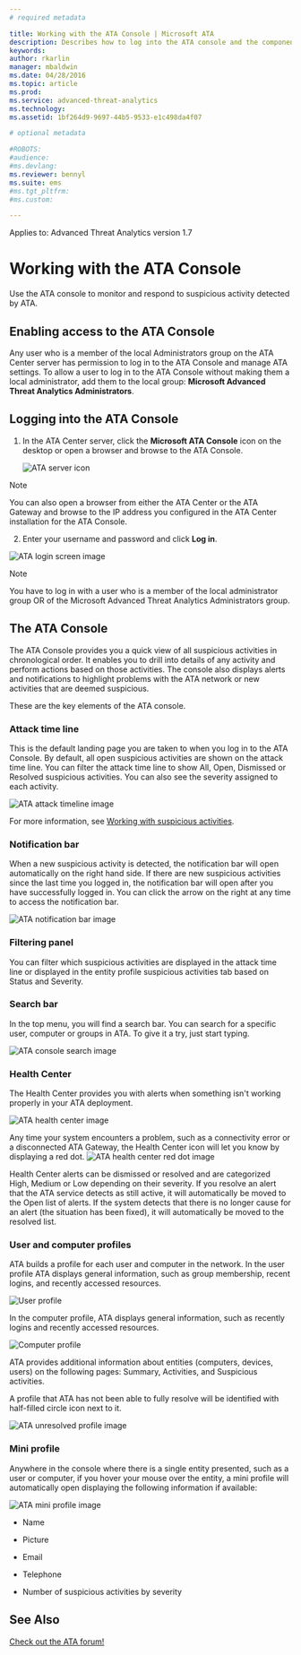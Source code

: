 ```yaml
---
# required metadata

title: Working with the ATA Console | Microsoft ATA
description: Describes how to log into the ATA console and the components of the console
keywords:
author: rkarlin
manager: mbaldwin
ms.date: 04/28/2016
ms.topic: article
ms.prod:
ms.service: advanced-threat-analytics
ms.technology:
ms.assetid: 1bf264d9-9697-44b5-9533-e1c498da4f07

# optional metadata

#ROBOTS:
#audience:
#ms.devlang:
ms.reviewer: bennyl
ms.suite: ems
#ms.tgt_pltfrm:
#ms.custom:

---
```


Applies to: Advanced Threat Analytics version 1.7



# Working with the ATA Console

Use the ATA console to monitor and respond to suspicious activity detected by ATA.

## Enabling access to the ATA Console
Any user who is a member of the local Administrators group on the ATA Center server has permission to log in to the ATA Console and manage ATA settings.
To allow a user to log in to the ATA Console without making them a local administrator, add them to the local group: **Microsoft Advanced Threat Analytics Administrators**.

## Logging into the ATA Console

1. In the ATA Center server, click the **Microsoft ATA Console** icon on the desktop or open a browser and browse to the ATA Console.

    ![ATA server icon](media/ata-server-icon.png)

>[!NOTE]
> You can also open a browser from either the ATA Center or the ATA Gateway and browse to the IP address you configured in the ATA Center installation for the ATA Console.    

2.  Enter your username and password and click **Log in**.

![ATA login screen image](media/ATA-log-in-screen.jpg)

> [!NOTE]
> You have to log in with a user who is a member of the local administrator group OR of the Microsoft Advanced Threat Analytics Administrators group.

## The ATA Console

The ATA Console provides you a quick view of all suspicious activities in chronological order. It enables you to drill into details of any activity and perform actions based on those activities. The console also displays alerts and notifications to highlight problems with the ATA network or new activities that are deemed suspicious.

These are the key elements of the ATA console.


### Attack time line

This is the default landing page you are taken to when you log in to the ATA Console. By default, all open suspicious activities are shown on the attack time line. You can filter the attack time line to show All, Open, Dismissed or Resolved suspicious activities. You can also see the severity assigned to each activity.

![ATA attack timeline image](media/attack-timeline.png)

For more information, see [Working with suspicious activities](/advanced-threat-analytics/deploy-use/working-with-suspicious-activities).

### Notification bar

When a new suspicious activity is detected, the notification bar will open automatically on the right hand side. If there are new suspicious activities since the last time you logged in, the notification bar will open after you have successfully logged in. You can click the arrow on the right at any time to access the notification bar.

![ATA notification bar image](media/notification-bar.png)

### Filtering panel

You can filter which suspicious activities are displayed in the attack time line or displayed in the entity profile suspicious activities tab based on Status and Severity.

### Search bar

In the top menu, you will find a search bar. You can search for a specific user, computer or groups in ATA. To give it a try, just start typing.

![ATA console search image](media/ATA-console-search.png)

### Health Center

The Health Center provides you with alerts when something isn't working properly in your ATA deployment.

![ATA health center image](media/health-center.png)

Any time your system encounters a problem, such as a connectivity error or a disconnected ATA Gateway, the Health Center icon will let you know by displaying a red dot. ![ATA health center red dot image](media/ATA-Health-Center-Alert-red-dot.png)

Health Center alerts can be dismissed or resolved and are categorized High, Medium or Low depending on their severity. If you resolve an alert that the ATA service detects as still active, it will automatically be moved to the Open list of alerts. If the system detects that there is no longer cause for an alert (the situation has been fixed), it will automatically be moved to the resolved list.

### User and computer profiles

ATA builds a profile for each user and computer in the network. In the user profile ATA displays general information, such as group membership, recent logins, and recently accessed resources.

![User profile](media/user-profile.png)

In the computer profile, ATA displays general information, such as recently logins and recently accessed resources.

![Computer profile](media/computer-profile.png)

ATA provides additional information about entities (computers, devices, users) on the following pages: Summary, Activities, and Suspicious activities.

A profile that ATA has not been able to fully resolve will be identified with half-filled circle icon next to it.


![ATA unresolved profile image](media/ATA-Unresolved-Profile.jpg)

### Mini profile

Anywhere in the console where there is a single entity presented, such as a user or computer, if you hover your mouse over the entity, a mini profile will automatically open displaying the following information if available:

![ATA mini profile image](media/ATA-mini-profile.jpg)

-   Name

-   Picture

-   Email

-   Telephone

-   Number of suspicious activities by severity



## See Also
[Check out the ATA forum!](https://social.technet.microsoft.com/Forums/security/home?forum=mata)
